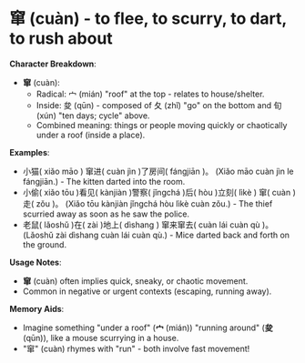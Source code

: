 # **窜 (cuàn) - to flee, to scurry, to dart, to rush about**

**Character Breakdown**:  
- **窜** (cuàn):
  - Radical: 宀 (mián) "roof" at the top - relates to house/shelter.
  - Inside: 夋 (qūn) - composed of 夂 (zhǐ) "go" on the bottom and 旬 (xún) "ten days; cycle" above.
  - Combined meaning: things or people moving quickly or chaotically under a roof (inside a place).

**Examples**:  
- 小猫( xiǎo māo ) 窜进( cuàn jìn )了房间( fángjiān )。 (Xiǎo māo cuàn jìn le fángjiān.) - The kitten darted into the room.  
- 小偷( xiǎo tōu )看见( kànjiàn )警察( jǐngchá )后( hòu )立刻( lìkè ) 窜( cuàn )走( zǒu )。 (Xiǎo tōu kànjiàn jǐngchá hòu lìkè cuàn zǒu.) - The thief scurried away as soon as he saw the police.  
- 老鼠( lǎoshǔ )在( zài )地上( dìshang ) 窜来窜去( cuàn lái cuàn qù )。 (Lǎoshǔ zài dìshang cuàn lái cuàn qù.) - Mice darted back and forth on the ground.

**Usage Notes**:  
- **窜** (cuàn) often implies quick, sneaky, or chaotic movement.  
- Common in negative or urgent contexts (escaping, running away).

**Memory Aids**:  
- Imagine something "under a roof" (**宀** (mián)) "running around" (**夋** (qūn)), like a mouse scurrying in a house.  
- "窜" (cuàn) rhymes with "run" - both involve fast movement!
